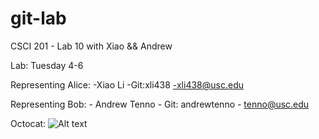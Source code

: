 git-lab
=======

CSCI 201 - Lab 10 with Xiao &amp;&amp; Andrew

Lab: Tuesday 4-6

Representing Alice:
	-Xiao Li
	-Git:xli438
	-xli438@usc.edu

Representing Bob:
	- Andrew Tenno
	- Git: andrewtenno
	- tenno@usc.edu
	
Octocat:
![Alt text](http://octodex.github.com/images/dojocat.jpg)
